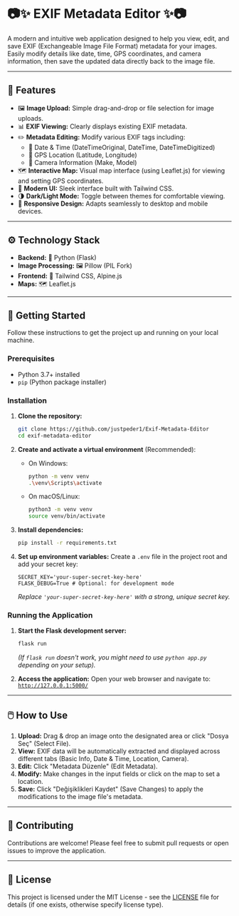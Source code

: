 # 📷✨ EXIF Metadata Editor ✨📷

A modern and intuitive web application designed to help you view, edit, and save EXIF (Exchangeable Image File Format) metadata for your images. Easily modify details like date, time, GPS coordinates, and camera information, then save the updated data directly back to the image file.

---

## 🌟 Features

*   🖼️ **Image Upload:** Simple drag-and-drop or file selection for image uploads.
*   📊 **EXIF Viewing:** Clearly displays existing EXIF metadata.
*   ✏️ **Metadata Editing:** Modify various EXIF tags including:
    *   📅 Date & Time (DateTimeOriginal, DateTime, DateTimeDigitized)
    *   📍 GPS Location (Latitude, Longitude)
    *   📸 Camera Information (Make, Model)
*   🗺️ **Interactive Map:** Visual map interface (using Leaflet.js) for viewing and setting GPS coordinates.
*   🎨 **Modern UI:** Sleek interface built with Tailwind CSS.
*   🌗 **Dark/Light Mode:** Toggle between themes for comfortable viewing.
*   📱 **Responsive Design:** Adapts seamlessly to desktop and mobile devices.

---

## ⚙️ Technology Stack

*   **Backend:** 🐍 Python (Flask)
*   **Image Processing:** 🖼️ Pillow (PIL Fork)
*   **Frontend:** 🎨 Tailwind CSS, Alpine.js
*   **Maps:** 🗺️ Leaflet.js

---

## 🚀 Getting Started

Follow these instructions to get the project up and running on your local machine.

### Prerequisites

*   Python 3.7+ installed
*   `pip` (Python package installer)

### Installation

1.  **Clone the repository:**
    ```bash
    git clone https://github.com/justpeder1/Exif-Metadata-Editor
    cd exif-metadata-editor
    ```

2.  **Create and activate a virtual environment** (Recommended):

    *   On Windows:
        ```bash
        python -m venv venv
        .\venv\Scripts\activate
        ```
    *   On macOS/Linux:
        ```bash
        python3 -m venv venv
        source venv/bin/activate
        ```

3.  **Install dependencies:**
    ```bash
    pip install -r requirements.txt
    ```

4.  **Set up environment variables:**
    Create a `.env` file in the project root and add your secret key:
    ```
    SECRET_KEY='your-super-secret-key-here'
    FLASK_DEBUG=True # Optional: for development mode
    ```
    *Replace `'your-super-secret-key-here'` with a strong, unique secret key.* 

### Running the Application

1.  **Start the Flask development server:**
    ```bash
    flask run
    ```
    *(If `flask run` doesn't work, you might need to use `python app.py` depending on your setup).* 

2.  **Access the application:**
    Open your web browser and navigate to:
    [`http://127.0.0.1:5000/`](http://127.0.0.1:5000/)

---

## 🖱️ How to Use

1.  **Upload:** Drag & drop an image onto the designated area or click "Dosya Seç" (Select File).
2.  **View:** EXIF data will be automatically extracted and displayed across different tabs (Basic Info, Date & Time, Location, Camera).
3.  **Edit:** Click "Metadata Düzenle" (Edit Metadata).
4.  **Modify:** Make changes in the input fields or click on the map to set a location.
5.  **Save:** Click "Değişiklikleri Kaydet" (Save Changes) to apply the modifications to the image file's metadata.

---

## 🤝 Contributing

Contributions are welcome! Please feel free to submit pull requests or open issues to improve the application.

---

## 📄 License

This project is licensed under the MIT License - see the [LICENSE](LICENSE) file for details (if one exists, otherwise specify license type). 
